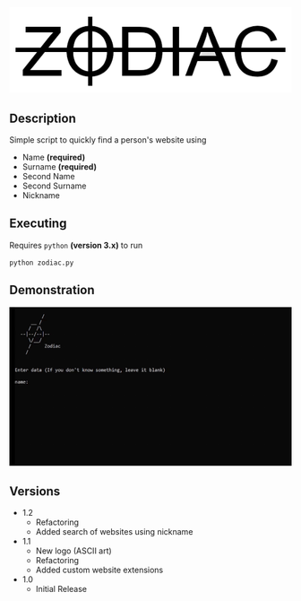 ![Logo](https://github.com/iJakub/Zodiac/blob/main/logo.png)


## Description

Simple script to quickly find a person's website using
* Name **(required)**
* Surname **(required)**
* Second Name
* Second Surname
* Nickname


## Executing

Requires ```python``` **(version 3.x)** to run
```
python zodiac.py
```

## Demonstration

![Demo](https://github.com/iJakub/Zodiac/blob/main/demo/demo.gif)


## Versions

* 1.2
	* Refactoring
	* Added search of websites using nickname
* 1.1
    * New logo (ASCII art)
    * Refactoring
    * Added custom website extensions
* 1.0
    * Initial Release
